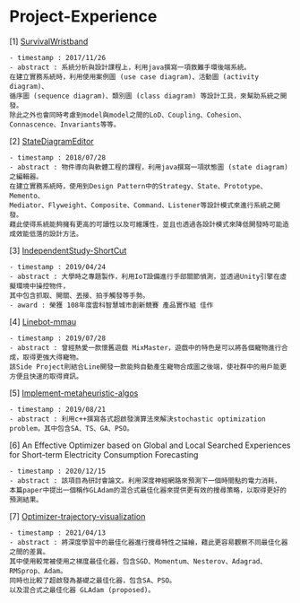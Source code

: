 # Project-Experience

[1] [SurvivalWristband](https://github.com/bestvit999/SurvivalWristband)

```
- timestamp : 2017/11/26
- abstract : 系統分析與設計課程上，利用java撰寫一項救難手環後端系統。
在建立實務系統時，利用使用案例圖 (use case diagram)、活動圖 (activity diagram)、
循序圖 (sequence diagram)、類別圖 (class diagram) 等設計工具，來幫助系統之開發。
除此之外也會同時考慮到model與model之間的LoD、Coupling、Cohesion、Connascence、Invariants等等。
```

[2] [StateDiagramEditor](https://github.com/bestvit999/StateDiagramEditor)
```
- timestamp : 2018/07/28
- abstract : 物件導向與軟體工程的課程，利用java撰寫一項狀態圖 (state diagram) 之編輯器。
在建立實務系統時，使用到Design Pattern中的Strategy、State、Prototype、Memento、
Mediator、Flyweight、Composite、Command、Listener等設計模式來進行系統之開發。
藉此使得系統能夠擁有更高的可讀性以及可維護性，並且也透過各設計模式來降低開發時可能造成效能低落的設計方法。
```

[3] [IndependentStudy-ShortCut](https://github.com/bestvit999/IndependentStudy-ShortCut)
```
- timestamp : 2019/04/24
- abstract : 大學時之專題製作，利用IoT設備進行手部關節偵測，並透過Unity引擎在虛擬環境中操控物件，
其中包含抓取、開關、丟接、拍手觸發等手勢。
- award : 榮獲 108年度雲科智慧城市創新競賽 產品實作組 佳作
```

[4] [Linebot-mmau](https://github.com/bestvit999/linebot-mmau)
```
- timestamp : 2019/07/28
- abstract : 曾經熱愛一款懷舊遊戲 MixMaster，遊戲中的特色是可以將各個寵物進行合成，取得更強大得寵物。
該Side Project則結合Line開發一款能夠自動產生寵物合成圖之後端，使社群中的用戶能更方便且快速的取得資訊。
```

[5] [Implement-metaheuristic-algos](https://github.com/bestvit999/Implement-metaheuristic-algos)
```
- timestamp : 2019/08/21
- abstract : 利用c++撰寫各式超啟發演算法來解決stochastic optimization problem，其中包含SA、TS、GA、PSO。
```

[6] An Effective Optimizer based on Global and Local Searched Experiences for Short-term Electricity Consumption Forecasting
```
- timestamp : 2020/12/15
- abstract : 該項目為研討會論文。利用深度神經網路來預測下一個時間點的電力消耗，
本篇paper中提出一個稱作GLAdam的混合式最佳化器來提供更有效的搜尋策略，以取得更好的預測結果。
```

[7] [Optimizer-trajectory-visualization](https://github.com/bestvit999/Optimizer-trajectory-visualization)
```
- timestamp : 2021/04/13
- abstract : 將深度學習中的最佳化器進行搜尋特性之描繪，藉此更容易觀察不同最佳化器之間的差異。
其中使用較常被使用之梯度最佳化器，包含SGD、Momentum、Nesterov、Adagrad、RMSprop、Adam。
同時也比較了超啟發為基礎之最佳化器，包含SA、PSO。
以及混合式之最佳化器 GLAdam (proposed)。
```
